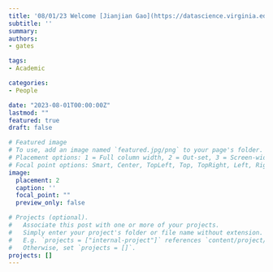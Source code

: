 ```yaml
---
title: '08/01/23 Welcome [Jianjian Gao](https://datascience.virginia.edu/people/jianjian-gao) as a new postdoc in the lab!'
subtitle: ''
summary: 
authors:
- gates

tags:
- Academic

categories:
- People

date: "2023-08-01T00:00:00Z"
lastmod: ""
featured: true
draft: false

# Featured image
# To use, add an image named `featured.jpg/png` to your page's folder.
# Placement options: 1 = Full column width, 2 = Out-set, 3 = Screen-width
# Focal point options: Smart, Center, TopLeft, Top, TopRight, Left, Right, BottomLeft, Bottom, BottomRight
image:
  placement: 2
  caption: ''
  focal_point: ""
  preview_only: false

# Projects (optional).
#   Associate this post with one or more of your projects.
#   Simply enter your project's folder or file name without extension.
#   E.g. `projects = ["internal-project"]` references `content/project/deep-learning/index.md`.
#   Otherwise, set `projects = []`.
projects: []
---
```


